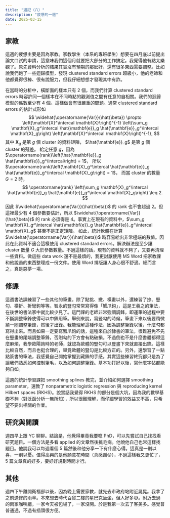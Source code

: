 ```yaml
---
title: "週記（八）"
description: "疲憊的一週"
date: 2025-03-15
---
```


## 家教

這週的疲憊主要是因為家教。家教學生（本系的專班學生）想要在四月底以前提出論文口試的申請，這意味我們這個月就要把大部分的工作搞定。我覺得他有點太樂觀了。原先資料分析的結果其實沒有預期的那麽好，還有很多東西需要調整。比如說我們跑了一些迴歸模型，發現 clustered standard errors 超級小，他的老師和他都覺得很棒、很有說服力，但我仔細想想才發現其中有詐。

在當時的分析中，橫斷面的樣本只有 $2$ 個，而我們計算 clustered standard errors 時容許同一個樣本在不同時點的觀測值之間有任意的自相關。我們的迴歸模型的係數至少有 $4$ 個。這樣做會有很嚴重的問題。通常 clustered standard errors 的估計式形如
$$
\widehat{\operatorname{Var}}(\hat{\beta})
\propto \left(\mathbf{X}^\intercal \mathbf{X}\right)^{-1} \left(\sum_g \mathbf{X}_g^\intercal \hat{\mathbf{e}}_g \hat{\mathbf{e}}_g^\intercal \mathbf{X}_g\right) \left(\mathbf{X}^\intercal \mathbf{X}\right)^{-1},
$$
其中 $\mathbf{X}_g$ 是第 $g$ 個 cluster 的資料矩陣，
$\hat{\mathbf{e}}_g$ 是第 $g$ 個 cluster 的殘差。
給定任意 $g$，因為 $\operatorname{rank}\left(\hat{\mathbf{e}}_g \hat{\mathbf{e}}_g^\intercal\right) = 1$，
所以 $\operatorname{rank}\left(\mathbf{X}_g^\intercal \hat{\mathbf{e}}_g \hat{\mathbf{e}}_g^\intercal \mathbf{X}_g\right) = 1$，
而當 cluster 的數量 $G = 2$ 時，
$$
\operatorname{rank} \left(\sum_g \mathbf{X}_g^\intercal \hat{\mathbf{e}}_g \hat{\mathbf{e}}_g^\intercal \mathbf{X}_g\right) \leq 2.
$$
因此 $\widehat{\operatorname{Var}}(\hat{\beta})$ 的 rank 也不會超過 $2$。但這裡最少有 $4$ 個參數要估計，所以 $\widehat{\operatorname{Var}}(\hat{\beta})$ 的 rank 必須得是 $4$。事實上在現有的資料中，$\sum_g \mathbf{X}_g^\intercal \hat{\mathbf{e}}_g \hat{\mathbf{e}}_g^\intercal \mathbf{X}_g$ 甚至不是正定矩陣。 如此，統計軟體在計算 $\widehat{\operatorname{Var}}(\hat{\beta})$ 時容易給出非常極端的數值。因此在此資料不適合這樣使用 clustered standard errors。解決辦法是至少讓 cluster 數量 $G$ 大於參數數量。不過這樣的話，現有的資料就不夠了，又要再清理一些資料。做這些 data work 還不是最煩的，我更討厭使用 MS Word 把家教課和他說過的東西整理成一份文件。使用 Word 排版讓人身心很不舒適。總而言之，真是惡夢一場。

## 修課

這週書法課練習了一些其他的筆畫。除了點挑、撇、橫畫以外，還練習了捺、豎勾、橫折、折彎鉤等等。智永的豎勾常常寫得像「蟹爪鈎」，這是王羲之的筆法，在後世的書法家中就比較少見了。這門課的老師非常強調調鋒，即運筆的過程中要不斷調整筆鋒使得可以中鋒用筆。舉例來說，寫豎勾的時候，筆畫下來以後要稍微繞一圈調整筆鋒，然後才出鋒。我能理解這種作法，因為調整筆鋒以後，什麼勾都寫得出來。而且如果一定要寫蟹爪鈎的話，這種來自於隸書的筆法，很難避免不先在豎畫的尾端調整筆鋒，否則勾的下方會有點破損。不過倒也不是什麼書體都得這麼麻煩，我學歐陽詢時的老師，就認為歐體的豎勾可以豎畫下來就直接出鋒。這樣比較自然，而且也挺合理的，畢竟歐體的豎勾是比較方正的。另外，還學習了一點點篆書的筆法，我感覺自己開始掌握到藏鋒的手感。其實這些練習終究都只是為了讓我們熟悉如何控制筆毛，以及如何調整筆鋒。基本功打好以後，寫什麼字帖都能夠自如。

這週的統計學習課把 smoothing splines 教完，並介紹如何選擇 smoothing parameter，還教了 nonparametric logistic regression 與 reproducing kernel Hilbert spaces (RKHS)。說實話我覺得 RKHS 的部分是個大坑，因為我的數學基礎不夠（對泛函分析一無所知），所以很難理解，而仔細學習的效益又不高，只希望不要出相關的作業。

## 研究與閱讀

週四早上跟 YC 聊聊。結論是，他覺得畢竟我要唸 PhD，可以先嘗試自己找找看研究題目。一個方法是多看 applied 的文章然後挑毛病。他說他自己也常這樣找題目。他說我可以每週看個 5 篇然後和他分享一下有什麼心得。這真是一則以喜，一則以憂。值得高興的是他願意花時間（真感謝😔），不過這樣我又更忙了，5 篇文章真的好多，要好好規劃時間才行。

## 其他

週四下午離開衛福部以後，因為晚上需要家教，就先去市政府站附近晃晃。我拿了之前送修的雨傘。本來想去時代百貨二樓的星巴克坐坐，但人好多😅。附近去過的兩家咖啡廳，一家今天被包場了，一家沒開。於是我第一次去了客美多。感覺普普通通，不過有插頭很方便。